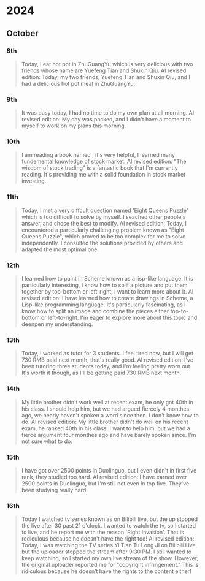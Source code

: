 # 2024

## October

### 8th
> Today, I eat hot pot in ZhuGuangYu which is very delicious with two friends whose name are Yuefeng Tian and Shuxin Qiu.
> AI revised edition: Today, my two friends, Yuefeng Tian and Shuxin Qiu, and I had a delicious hot pot meal in ZhuGuangYu.

### 9th
> It was busy today, I had no time to do my own plan at all morning.
> AI revised edition: My day was packed, and I didn't have a moment to myself to work on my plans this morning.

### 10th
> I am reading a book named <The Wisdom of Buy and Sell Stock>, it's very helpful, I learned many fundemental knowledge of stock market.
> AI revised edition: "The wisdom of stock trading" is a fantastic book that I'm currently reading. It's providing me with a solid foundation in stock market investing.

### 11th
> Today, I met a very diffcult question named 'Eight Queens Puzzle' which is too difficult to solve by myself. I seached other people's answer, and chose the best to modify.
> AI revised edition: Today, I encountered a particularly challenging problem known as "Eight Queens Puzzle", which proved to be too complex for me to solve independently. 
I consulted the solutions provided by others and adapted the most optimal one.

### 12th
> I learned how to paint in Scheme known as a lisp-like language. It is particularly interesting, I know how to split a picture and put them together by top-bottom or left-right, I want to learn more about it.
> AI revised edition: I have learned how to create drawings in Scheme, a Lisp-like programming language. It's particularly fascinating, as I know how to split an image and combine the pieces either top-to-bottom 
or left-to-right. I'm eager to explore more about this topic and deenpen my understanding.

### 13th
> Today, I worked as tutor for 3 students. I feel tired now, but I will get 730 RMB paid next month, that's really good.
> AI revised edition: I've been tutoring three students today, and I'm feeling pretty worn out. It's worth it though, as I'll be getting paid 730 RMB next month.

### 14th
> My little brother didn't work well at recent exam, he only got 40th in his class. I should help him, but we had argued fiercely 4 monthes ago, we nearly haven't spoken a word since then. I don't know how to do.
> AI revised edition: My little brother didn't do well on his recent exam, he ranked 40th in his class. I want to help him, but we had a fierce argument four monthes ago and have barely spoken since. I'm not sure what to do.

### 15th
> I have got over 2500 points in Duolinguo, but I even didn't in first five rank, they studied too hard.
> AI revised edition: I have earned over 2500 points in Duolinguo, but I'm still not even in top five. They've been studying really hard.

### 16th
> Today I watched tv series known as <Yi Tian Tu Long Ji> on Bilibili live, but the up stopped the live after 30 past 21 o'clock. I wanted to watch the tv, so I started to live, and he report me with the reason 'Right Invasion'. That is rediculous because he doesn't have the right too!
> AI revised edition: Today, I was watching the TV series Yi Tian Tu Long Ji on Bilibili Live, but the uploader stopped the stream after 9:30 PM. I still wanted to keep watching, so I started my own live stream of the show. However, the original uploader reported me for "copyright infringement." This is ridiculous because he doesn’t have the rights to the content either!
